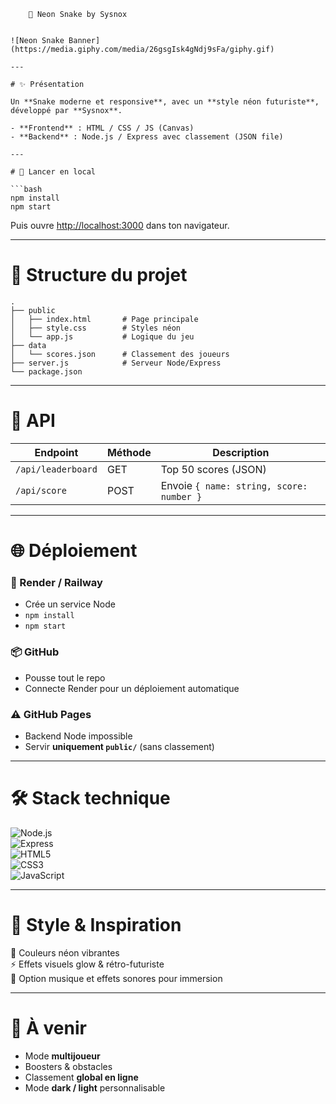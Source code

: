         🐍 Neon Snake by Sysnox
```

![Neon Snake Banner](https://media.giphy.com/media/26gsgIsk4gNdj9sFa/giphy.gif)

---

# ✨ Présentation

Un **Snake moderne et responsive**, avec un **style néon futuriste**, développé par **Sysnox**.  

- **Frontend** : HTML / CSS / JS (Canvas)  
- **Backend** : Node.js / Express avec classement (JSON file)  

---

# 🚀 Lancer en local

```bash
npm install
npm start
```

Puis ouvre [http://localhost:3000](http://localhost:3000) dans ton navigateur.

---

# 📂 Structure du projet

```
.
├── public
│   ├── index.html       # Page principale
│   ├── style.css        # Styles néon
│   └── app.js           # Logique du jeu
├── data
│   └── scores.json      # Classement des joueurs
├── server.js            # Serveur Node/Express
└── package.json
```

---

# 🔌 API

| Endpoint                | Méthode | Description |
|-------------------------|---------|-------------|
| `/api/leaderboard`      | GET     | Top 50 scores (JSON) |
| `/api/score`            | POST    | Envoie `{ name: string, score: number }` |

---

# 🌐 Déploiement

### 🚂 Render / Railway
- Crée un service Node  
- `npm install`  
- `npm start`

### 📦 GitHub
- Pousse tout le repo  
- Connecte Render pour un déploiement automatique

### ⚠️ GitHub Pages
- Backend Node impossible  
- Servir **uniquement `public/`** (sans classement)

---

# 🛠 Stack technique

![Node.js](https://img.shields.io/badge/Node.js-339933?style=for-the-badge&logo=node.js&logoColor=white)  
![Express](https://img.shields.io/badge/Express-000000?style=for-the-badge&logo=express&logoColor=white)  
![HTML5](https://img.shields.io/badge/HTML5-E34F26?style=for-the-badge&logo=html5&logoColor=white)  
![CSS3](https://img.shields.io/badge/CSS3-1572B6?style=for-the-badge&logo=css3&logoColor=white)  
![JavaScript](https://img.shields.io/badge/JavaScript-F7DF1E?style=for-the-badge&logo=javascript&logoColor=black)  

---

# 🎨 Style & Inspiration

💖 Couleurs néon vibrantes  
⚡ Effets visuels glow & rétro-futuriste  
🎵 Option musique et effets sonores pour immersion  

---

# 📢 À venir

- Mode **multijoueur**  
- Boosters & obstacles  
- Classement **global en ligne**  
- Mode **dark / light** personnalisable

